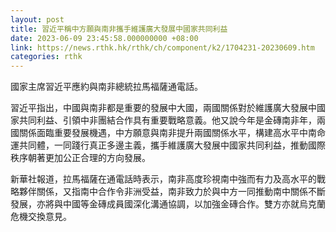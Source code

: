 ```yaml
---
layout: post
title: 習近平稱中方願與南非攜手維護廣大發展中國家共同利益
date: 2023-06-09 23:45:58.000000000 +08:00
link: https://news.rthk.hk/rthk/ch/component/k2/1704231-20230609.htm
categories: rthk
---
```


國家主席習近平應約與南非總統拉馬福薩通電話。

習近平指出，中國與南非都是重要的發展中大國，兩國關係對於維護廣大發展中國家共同利益、引領中非團結合作具有重要戰略意義。他又說今年是金磚南非年，兩國關係面臨重要發展機遇，中方願意與南非提升兩國關係水平，構建高水平中南命運共同體，一同踐行真正多邊主義，攜手維護廣大發展中國家共同利益，推動國際秩序朝著更加公正合理的方向發展。

新華社報道，拉馬福薩在通電話時表示，南非高度珍視南中強而有力及高水平的戰略夥伴關係，又指南中合作令非洲受益，南非致力於與中方一同推動南中關係不斷發展，亦將與中國等金磚成員國深化溝通協調，以加強金磚合作。雙方亦就烏克蘭危機交換意見。
